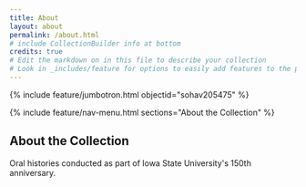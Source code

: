 ```yaml
---
title: About
layout: about
permalink: /about.html
# include CollectionBuilder info at bottom
credits: true
# Edit the markdown on in this file to describe your collection
# Look in _includes/feature for options to easily add features to the page
---
```


{% include feature/jumbotron.html objectid="sohav205475" %} 

{% include feature/nav-menu.html sections="About the Collection" %}

## About the Collection

Oral histories conducted as part of Iowa State University's 150th anniversary.
